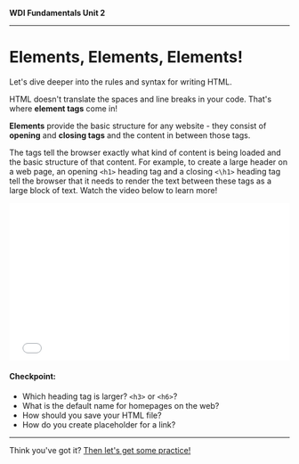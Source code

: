 **WDI Fundamentals Unit 2**

---

# Elements, Elements, Elements!

Let's dive deeper into the rules and syntax for writing HTML.

HTML doesn't translate the spaces and line breaks in your code. That's where **element tags** come in!

**Elements** provide the basic structure for any website - they consist of **opening** and **closing tags** and the content in between those tags.

The tags tell the browser exactly what kind of content is being loaded and the basic structure of that content. For example, to create a large header on a web page, an opening `<h1>` heading tag and a closing `<\h1>` heading tag tell the browser that it needs to render the text between these tags as a large block of text. Watch the video below to learn more!

<div class="wistia_responsive_padding" style="padding:56.25% 0 0 0;position:relative;"><div class="wistia_responsive_wrapper" style="height:100%;left:0;position:absolute;top:0;width:100%;"><iframe src="//fast.wistia.net/embed/iframe/njzywy6ci7?seo=false&videoFoam=true" allowtransparency="true" frameborder="0" scrolling="no" class="wistia_embed" name="wistia_embed" allowfullscreen mozallowfullscreen webkitallowfullscreen oallowfullscreen msallowfullscreen width="100%" height="100%"></iframe></div></div>
<script src="//fast.wistia.net/assets/external/E-v1.js" async></script>

#### Checkpoint:

* Which heading tag is larger? `<h3>` or `<h6>`?
* What is the default name for homepages on the web?
* How should you save your HTML file?
* How do you create placeholder for a link?

---

Think you've got it? [Then let's get some practice!](03_exercise.md)
